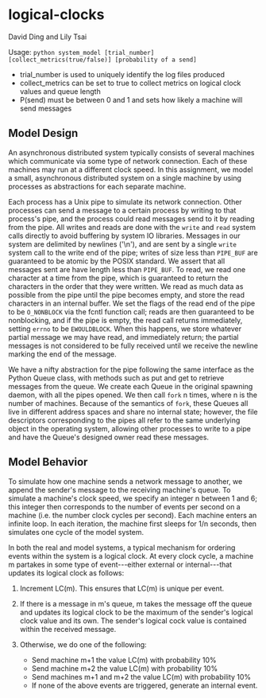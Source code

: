 # logical-clocks

David Ding and Lily Tsai

Usage: `python system_model [trial_number] [collect_metrics(true/false)] [probability of a send]`
- trial_number is used to uniquely identify the log files produced
- collect_metrics can be set to true to collect metrics on logical clock values and queue length
- P(send) must be between 0 and 1 and sets how likely a machine will send messages

## Model Design
An asynchronous distributed system typically consists of several machines which communicate via some type of network connection. Each of these machines may run at a different clock speed. In this assignment, we model a small, asynchronous distributed system on a single machine by using processes as abstractions for each separate machine. 

Each process has a Unix pipe to simulate its network connection.
Other processes can send a message to a certain process by writing to that process's pipe,
and the process could read messages send to it by reading from the pipe.
All writes and reads are done
with the `write`
and `read` system calls directly
to avoid buffering by system IO libraries.
Messages in our system are delimited
by newlines ('\\n'),
and are sent by a single `write` system
call to the write end of the pipe;
writes of size less than `PIPE_BUF`
are guaranteed to be atomic by the POSIX standard.
We assert that all messages sent are have length less than `PIPE_BUF`.
To read, we read one character
at a time from the pipe,
which is guaranteed to return the
characters in the order that they were written.
We read as much data as possible
from the pipe until the pipe becomes empty, and store the read characters in an internal buffer.
We set the flags of the read end of the pipe to be `O_NONBLOCK` via the fcntl function call;
reads are then guaranteed to be nonblocking,
and if the pipe is empty,
the read call returns immediately,
setting `errno` to be `EWOULDBLOCK`.
When this happens, we store whatever partial message we may have read, and immediately return;
the partial messages is not considered to be fully received until we receive the newline marking the end of the message.

We have a nifty abstraction for the pipe following the same interface as the Python Queue class, with methods such as put and get
to retrieve messages from the queue.
We create each Queue in the original
spawning daemon, with all the pipes
opened.
We then call `fork` n times,
where n is the number of machines.
Because of the semantics of `fork`,
these Queues all live in different address spaces and share no internal state;
however, the file descriptors
corresponding to the pipes
all refer to the same underlying object in the operating system,
allowing other processes to write
to a pipe and have
the Queue's designed owner read these messages.

## Model Behavior
To simulate how one machine sends a network message to another, we append the sender's message to the receiving machine's queue. To simulate a machine's clock speed, we specify an integer n between 1 and 6; this integer then corresponds to the number of events per second on a machine (i.e. the number clock cycles per second). Each machine enters an infinite loop. In each iteration, the machine first sleeps for 1/n seconds, then simulates one cycle of the model system. 

In both the real and model systems, a typical mechanism for ordering events within the system is a logical clock. At every clock cycle, a machine m partakes in some type of event---either external or internal---that updates its logical clock as follows:

1. Increment LC(m). This ensures that LC(m) is unique per event.

2. If there is a message in m's queue, m takes the message off the queue and updates its logical clock to be the maximum of the sender's logical clock value and its own. The sender's logical cock value is contained within the received message.

3. Otherwise, we do one of the following:
    -  Send machine m+1 the value LC(m) with probability 10%
    -  Send machine m+2 the value LC(m) with probability 10%
    -  Send machines m+1 and m+2 the value LC(m) with probability 10%
    -  If none of the above events are triggered, generate an internal event.

